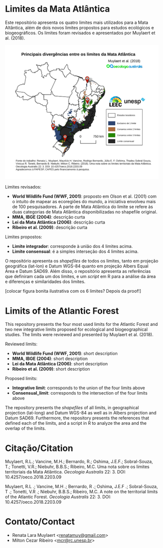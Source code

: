 # Limites da Mata Atlântica 

Este repositório apresenta os quatro limites mais utilizados para a Mata Altântica, além de dois novos limites propostos para estudos ecológicos e biogeográficos. Os limites foram revisados e apresentados por Muylaert et al. (2018).

<img src="images/Fig_release_v02.png"/>

Limites revisados:  
+ __World Wildlife Fund (WWF, 2001)__: proposto em Olson et al. (2001) com o intuito de mapear as ecoregiões do mundo, a iniciativa envolveu mais de 100 pesquisadores. A parte de Mata Atlântica do limite se refere às duas categorias de Mata Atlântica disponibilizadas no shapefile original.
+ __MMA, IBGE (2004)__: descrição curta
+ __Lei da Mata Atlântica (2006)__: descrição curta
+ __Ribeiro et al. (2009)__: descrição curta

Limites propostos:  
+ __Limite integrador__: corresponde à união dos 4 limites acima.
+ __Limite consensual__: é a simples interseção dos 4 limites acima.

O repositório apresenta os _shapefiles_ de todos os limites, tanto em projeção geográfica (lat-lon) e Datum WGS-84 quanto em projeção Albers Equal Area e Datum SAD69. Além disso, o repositório apresenta as referências que definiram cada um dos limites, e um _script_ em R para a análise da área e diferenças e similaridades dos limites.

[colocar figura bonita ilustrativa com os 6 limites? Depois da proof!]

# Limits of the Atlantic Forest 

This repository presents the four most used limits for the Atlantic Forest and two new integrative limits proposed for ecological and biogeographical studies. The limits were reviewed and presented by Muylaert et al. (2018).

Reviewed limits:  
+ __World Wildlife Fund (WWF, 2001)__: short description
+ __MMA, IBGE (2004)__: short description
+ __Lei da Mata Atlântica (2006)__: short description
+ __Ribeiro et al. (2009)__: short description

Proposed limits:  
+ __Integrative limit__: corresponds to the union of the four limits above
+ __Consensual_limit__: corresponds to the intersection of the four limits above

The repository presents the _shapefiles_ of all limits, in geographical projection (lat-long) and Datum WGS-84 as well as in Albers projection and Datum SAD69. Furthermore, the repository presents the references that defined each of the limits, and a script in R to analyze the area and the overlap of the limits.

# Citação/Citation

Muylaert, R.L.; Vancine, M.H.; Bernardo, R.; Oshima, J.E.F.; Sobral-Souza, T.; Tonetti, V.R.; Niebuhr, B.B.S.; Ribeiro, M.C. Uma nota sobre os limites territoriais da Mata Atlântica. _Oecologia Australis_ 22: 3. DOI: 10.4257/oeco.2018.2203.09

Muylaert, R.L .; Vancine, M.H .; Bernardo, R .; Oshima, J.E.F .; Sobral-Souza, T .; Tonetti, V.R .; Niebuhr, B.B.S.; Ribeiro, M.C. A note on the territorial limits of the Atlantic Forest.  _Oecologia Australis_ 22: 3. DOI: 10.4257/oeco.2018.2203.09

# Contato/Contact

+ Renata Lara Muylaert <<renatamuy@gmail.com>>  
+ Milton Cezar Ribeiro <<mcr@rc.unesp.br>>

